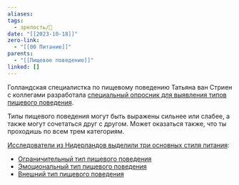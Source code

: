 ```yaml
---
aliases: 
tags:
  - зрелость/🌱
date: "[[2023-10-18]]"
zero-link:
  - "[[00 Питание]]"
parents:
  - "[[Пищевое поведение]]"
linked: []
---
```

Голландская специалистка по пищевому поведению Татьяна ван Стриен с коллегами разработала [специальный опросник для выявления типов пищевого поведения](https://onlinelibrary.wiley.com/doi/10.1002/1098-108X(198602)5%3A2%3C295%3A%3AAID-EAT2260050209%3E3.0.CO%3B2-T).

Типы пищевого поведения могут быть выражены сильнее или слабее, а также могут сочетаться друг с другом. Может оказаться также, что ты проходишь по всем трем категориям.

[Исследователи из Нидерландов выделили три основных стиля питания](https://onlinelibrary.wiley.com/doi/10.1002/1098-108X(198602)5%3A2%3C295%3A%3AAID-EAT2260050209%3E3.0.CO%3B2-T):
- [Ограничительный тип пищевого поведения](Ограничительный%20тип%20пищевого%20поведения.md)
- [Эмоциональный тип пищевого поведения](Эмоциональный%20тип%20пищевого%20поведения.md)
- [Внешний тип пищевого поведения](Внешний%20тип%20пищевого%20поведения.md)